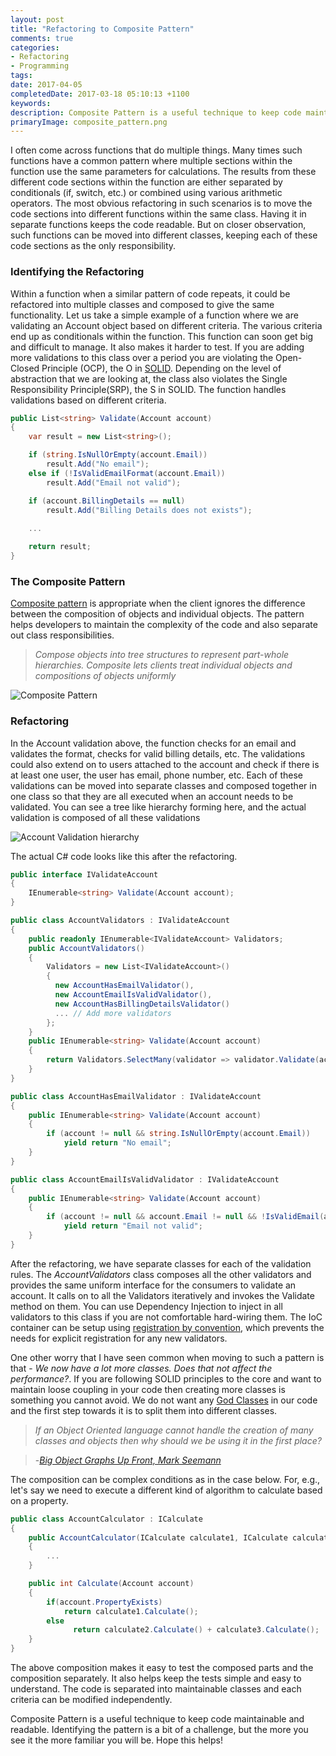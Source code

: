 ```yaml
---
layout: post
title: "Refactoring to Composite Pattern"
comments: true
categories:
- Refactoring
- Programming
tags: 
date: 2017-04-05
completedDate: 2017-03-18 05:10:13 +1100
keywords: 
description: Composite Pattern is a useful technique to keep code maintainable and readable.
primaryImage: composite_pattern.png
---
```



I often come across functions that do multiple things. Many times such functions have a common pattern where multiple sections within the function use the same parameters for calculations. The results from these different code sections within the function are either separated by conditionals (if, switch, etc.) or combined using various arithmetic operators. The most obvious refactoring in such scenarios is to move the code sections into different functions within the same class. Having it in separate functions keeps the code readable. But on closer observation, such functions can be moved into different classes, keeping each of these code sections as the only responsibility. 

### Identifying the Refactoring

Within a function when a similar pattern of code repeats, it could be refactored into multiple classes and composed to give the same functionality. Let us take a simple example of a function where we are validating an Account object based on different criteria. The various criteria end up as conditionals within the function. This function can soon get big and difficult to manage. It also makes it harder to test. If you are adding more validations to this class over a period you are violating the Open-Closed Principle (OCP), the O in [SOLID](http://butunclebob.com/ArticleS.UncleBob.PrinciplesOfOod). Depending on the level of abstraction that we are looking at, the class also violates the Single Responsibility Principle(SRP), the S in SOLID. The function handles validations based on different criteria.

``` csharp
public List<string> Validate(Account account)
{
    var result = new List<string>();

    if (string.IsNullOrEmpty(account.Email))
        result.Add("No email");
    else if (!IsValidEmailFormat(account.Email))
        result.Add("Email not valid");

    if (account.BillingDetails == null)
        result.Add("Billing Details does not exists");
    
    ...

    return result;
}
```

### The Composite Pattern

[Composite pattern](https://en.wikipedia.org/wiki/Composite_pattern) is appropriate when the client ignores the difference between the composition of objects and individual objects. The pattern helps developers to maintain the complexity of the code and also separate out class responsibilities.

> *Compose objects into tree structures to represent part-whole hierarchies. Composite lets clients treat individual objects and compositions of objects uniformly*

<img alt="Composite Pattern" src="{{site.images_root}}/composite_pattern.png" />

### Refactoring

In the Account validation above, the function checks for an email and validates the format, checks for valid billing details, etc. The validations could also extend on to users attached to the account and check if there is at least one user, the user has email, phone number, etc. Each of these validations can be moved into separate classes and composed together in one class so that they are all executed when an account needs to be validated. You can see a tree like hierarchy forming here, and the actual validation is composed of all these validations

<img alt="Account Validation hierarchy" src="{{site.images_root}}/composite_pattern_validation.png" />

The actual C# code looks like this after the refactoring.

``` csharp
public interface IValidateAccount
{
    IEnumerable<string> Validate(Account account);
}

public class AccountValidators : IValidateAccount
{
    public readonly IEnumerable<IValidateAccount> Validators;
    public AccountValidators()
    {
        Validators = new List<IValidateAccount>()
        {
          new AccountHasEmailValidator(),
          new AccountEmailIsValidValidator(),
          new AccountHasBillingDetailsValidator()
          ... // Add more validators
        };
    }
    public IEnumerable<string> Validate(Account account)
    {
        return Validators.SelectMany(validator => validator.Validate(account));
    }
}

public class AccountHasEmailValidator : IValidateAccount
{
    public IEnumerable<string> Validate(Account account)
    {
        if (account != null && string.IsNullOrEmpty(account.Email))
            yield return "No email";
    }
}

public class AccountEmailIsValidValidator : IValidateAccount
{
    public IEnumerable<string> Validate(Account account)
    {
        if (account != null && account.Email != null && !IsValidEmail(account.Email))
            yield return "Email not valid";
    }
}
```

After the refactoring, we have separate classes for each of the validation rules. The *AccountValidators* class composes all the other validators and provides the same uniform interface for the consumers to validate an account. It calls on to all the Validators iteratively and invokes the Validate method on them. You can use Dependency Injection to inject in all validators to this class if you are not comfortable hard-wiring them. The IoC container can be setup using [registration by convention](http://www.rahulpnath.com/blog/ioc-registration-by-convention/), which prevents the needs for explicit registration for any new validators. 

One other worry that I have seen common when moving to such a pattern is that - *We now have a lot more classes. Does that not affect the performance?*. If you are following SOLID principles to the core and want to maintain loose coupling in your code then creating more classes is something you cannot avoid. We do not want any
[God Classes](http://wiki.c2.com/?GodClass) in our code and the first step towards it is to split them into different classes. 

> *If an Object Oriented language cannot handle the creation of many classes and objects then why should we be using it in the first place?*

> -*[Big Object Graphs Up Front, Mark Seemann](https://vimeo.com/68378923)*

The composition can be complex conditions as in the case below. For, e.g., let's say we need to execute a different kind of algorithm to calculate based on a property.

``` csharp
public class AccountCalculator : ICalculate
{
    public AccountCalculator(ICalculate calculate1, ICalculate calculate2, ICalculate calculate3)
    {
        ...
    }

    public int Calculate(Account account)
    {
        if(account.PropertyExists)
            return calculate1.Calculate();
        else
              return calculate2.Calculate() + calculate3.Calculate();
    }
}
```

The above composition makes it easy to test the composed parts and the composition separately. It also helps keep the tests simple and easy to understand. The code is separated into maintainable classes and each criteria can be modified independently. 

Composite Pattern is a useful technique to keep code maintainable and readable. Identifying the pattern is a bit of a challenge, but the more you see it the more familiar you will be. Hope this helps!

